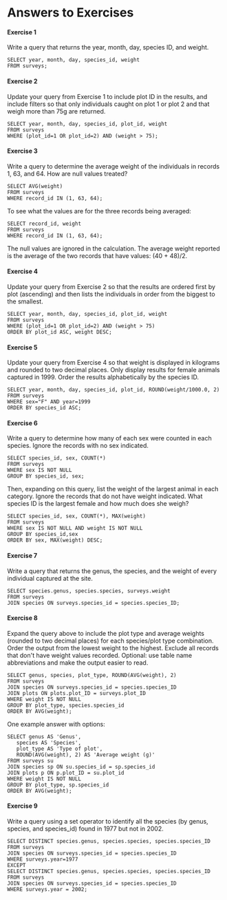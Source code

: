 # Answers to Exercises

#### Exercise 1
Write a query that returns the year, month, day, species ID, and weight.

```
SELECT year, month, day, species_id, weight
FROM surveys;
```

#### Exercise 2
Update your query from Exercise 1 to include plot ID in the results, and include filters so that only individuals caught on plot 1 or plot 2 and that weigh more than 75g are returned.

```
SELECT year, month, day, species_id, plot_id, weight  
FROM surveys
WHERE (plot_id=1 OR plot_id=2) AND (weight > 75);
```

#### Exercise 3
Write a query to determine the average weight of the individuals in records 1, 63, and 64. How are null values treated?

```
SELECT AVG(weight)
FROM surveys
WHERE record_id IN (1, 63, 64);
```

To see what the values are for the three records being averaged:

```
SELECT record_id, weight
FROM surveys
WHERE record_id IN (1, 63, 64);
```

The null values are ignored in the calculation. The average weight reported is the average of the two records that have values: (40 + 48)/2.

#### Exercise 4
Update your query from Exercise 2 so that the results are ordered first by plot (ascending) and then lists the individuals in order from the biggest to the smallest.

```
SELECT year, month, day, species_id, plot_id, weight  
FROM surveys
WHERE (plot_id=1 OR plot_id=2) AND (weight > 75)
ORDER BY plot_id ASC, weight DESC;
```

#### Exercise 5
Update your query from Exercise 4 so that weight is displayed in kilograms and rounded to two decimal places. Only display results for female animals captured in 1999. Order the results alphabetically by the species ID.

```
SELECT year, month, day, species_id, plot_id, ROUND(weight/1000.0, 2)
FROM surveys
WHERE sex="F" AND year=1999
ORDER BY species_id ASC;
```

#### Exercise 6
Write a query to determine how many of each sex were counted in each species. Ignore the records with no sex indicated.

```
SELECT species_id, sex, COUNT(*)
FROM surveys
WHERE sex IS NOT NULL
GROUP BY species_id, sex;
```

Then, expanding on this query, list the weight of the largest animal in each category. Ignore the records that do not have weight indicated. What species ID is the largest female and how much does she weigh?

```
SELECT species_id, sex, COUNT(*), MAX(weight)
FROM surveys
WHERE sex IS NOT NULL AND weight IS NOT NULL
GROUP BY species_id,sex
ORDER BY sex, MAX(weight) DESC;
```

#### Exercise 7
Write a query that returns the genus, the species, and the weight of every individual captured at the site.

```
SELECT species.genus, species.species, surveys.weight
FROM surveys
JOIN species ON surveys.species_id = species.species_ID;
```

#### Exercise 8
Expand the query above to include the plot type and average weights (rounded to two decimal places) for each species/plot type combination. Order the output from the lowest weight to the highest. Exclude all records that don't have weight values recorded. Optional: use table name abbreviations and make the output easier to read.

```
SELECT genus, species, plot_type, ROUND(AVG(weight), 2)
FROM surveys
JOIN species ON surveys.species_id = species.species_ID
JOIN plots ON plots.plot_ID = surveys.plot_ID
WHERE weight IS NOT NULL
GROUP BY plot_type, species.species_id
ORDER BY AVG(weight);
```
One example answer with options:

```
SELECT genus AS 'Genus',
   species AS 'Species',
   plot_type AS 'Type of plot',
   ROUND(AVG(weight), 2) AS 'Average weight (g)'
FROM surveys su
JOIN species sp ON su.species_id = sp.species_id
JOIN plots p ON p.plot_ID = su.plot_id
WHERE weight IS NOT NULL
GROUP BY plot_type, sp.species_id
ORDER BY AVG(weight);
```

#### Exercise 9
Write a query using a set operator to identify all the species (by genus, species, and species_id) found in 1977 but not in 2002.

```
SELECT DISTINCT species.genus, species.species, species.species_ID
FROM surveys
JOIN species ON surveys.species_id = species.species_ID
WHERE surveys.year=1977
EXCEPT
SELECT DISTINCT species.genus, species.species, species.species_ID
FROM surveys
JOIN species ON surveys.species_id = species.species_ID
WHERE surveys.year = 2002;
```
